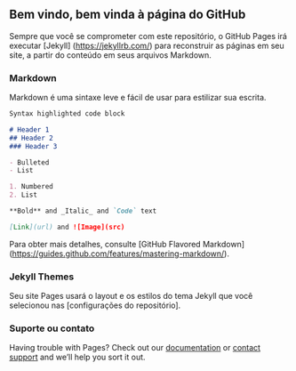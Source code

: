 ## Bem vindo, bem vinda à página do GitHub

Sempre que você se comprometer com este repositório, o GitHub Pages irá executar [Jekyll] (https://jekyllrb.com/) para reconstruir as páginas em seu site, a partir do conteúdo em seus arquivos Markdown.

### Markdown

Markdown é uma sintaxe leve e fácil de usar para estilizar sua escrita.

```markdown
Syntax highlighted code block

# Header 1
## Header 2
### Header 3

- Bulleted
- List

1. Numbered
2. List

**Bold** and _Italic_ and `Code` text

[Link](url) and ![Image](src)
```

Para obter mais detalhes, consulte [GitHub Flavored Markdown] (https://guides.github.com/features/mastering-markdown/).

### Jekyll Themes

Seu site Pages usará o layout e os estilos do tema Jekyll que você selecionou nas [configurações do repositório].

### Suporte ou contato

Having trouble with Pages? Check out our [documentation](https://help.github.com/categories/github-pages-basics/) or [contact support](https://github.com/contact) and we’ll help you sort it out.
